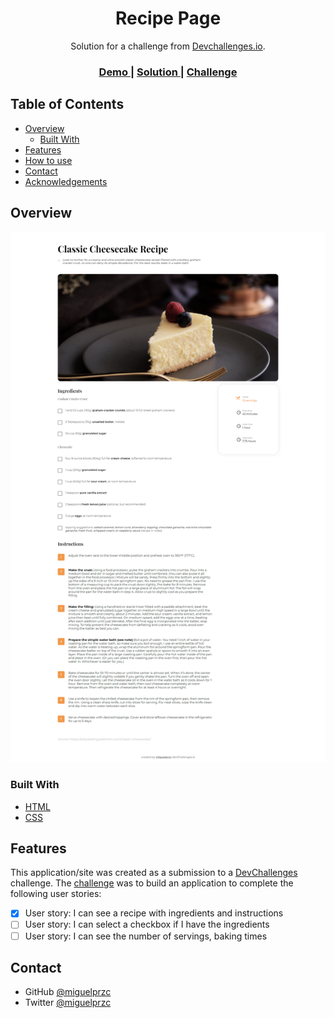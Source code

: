 <!-- Please update value in the {}  -->

<h1 align="center">Recipe Page</h1>

<div align="center">
   Solution for a challenge from  <a href="http://devchallenges.io" target="_blank">Devchallenges.io</a>.
</div>

<div align="center">
  <h3>
    <a href="https://miguelprzc.github.io/recipe-page/">
      Demo
    </a>
    <span> | </span>
    <a href="https://devchallenges.io/solutions/x9f6yijKzRvM6Fw96zqS">
      Solution
    </a>
    <span> | </span>
    <a href="https://devchallenges.io/challenges/OEKdUZ6xs0h99C38XVht">
      Challenge
    </a>
  </h3>
</div>

<!-- TABLE OF CONTENTS -->

## Table of Contents

- [Overview](#overview)
  - [Built With](#built-with)
- [Features](#features)
- [How to use](#how-to-use)
- [Contact](#contact)
- [Acknowledgements](#acknowledgements)

<!-- OVERVIEW -->

## Overview

![](images/screencapture.png)


### Built With

<!-- This section should list any major frameworks that you built your project using. Here are a few examples.-->

- [HTML](https://html.spec.whatwg.org/multipage/)
- [CSS](https://www.w3.org/Style/CSS/)

## Features

<!-- List the features of your application or follow the template. Don't share the figma file here :) -->

This application/site was created as a submission to a [DevChallenges](https://devchallenges.io/challenges) challenge. The [challenge](https://devchallenges.io/challenges/TtUjDt19eIHxNQ4n5jps) was to build an application to complete the following user stories:

- [x] User story: I can see a recipe with ingredients and instructions
- [ ] User story: I can select a checkbox if I have the ingredients
- [ ] User story: I can see the number of servings, baking times

## Contact

- GitHub [@miguelprzc](https://github.com/miguelprzc)
- Twitter [@miguelprzc](https://twitter.com/miguelprzc)
